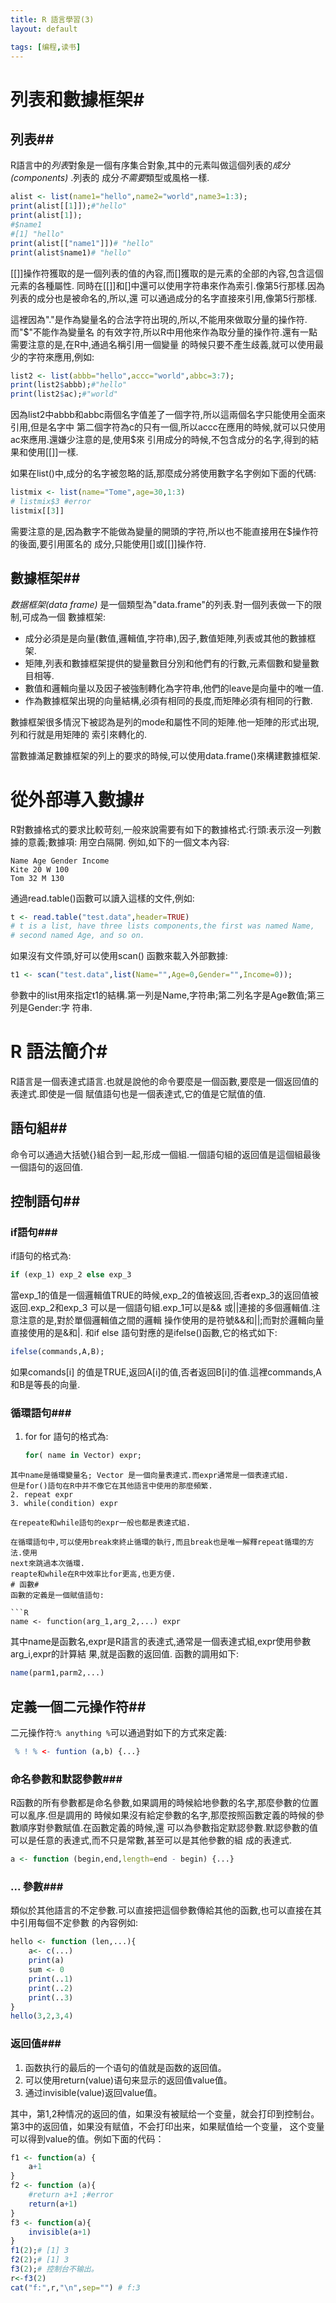 ```yaml
---
title: R 語言學習(3)
layout: default

tags: [编程,读书]
---
```


# 列表和數據框架#
## 列表##
R語言中的*列表*對象是一個有序集合對象,其中的元素叫做這個列表的*成分(components)* .列表的
成分*不需要*類型或風格一樣.

```R
alist <- list(name1="hello",name2="world",name3=1:3);
print(alist[[1]]);#"hello"
print(alist[1]);
#$name1
#[1] "hello"
print(alist[["name1"]])# "hello"
print(alist$name1)# "hello"
```
[[]]操作符獲取的是一個列表的值的內容,而[]獲取的是元素的全部的內容,包含這個元素的各種屬性.
同時在[[]]和[]中還可以使用字符串來作為索引.像第5行那樣.因為列表的成分也是被命名的,所以,還
可以通過成分的名字直接來引用,像第5行那樣.

這裡因為"."是作為變量名的合法字符出現的,所以,不能用來做取分量的操作符.而"$"不能作為變量名
的有效字符,所以R中用他來作為取分量的操作符.還有一點需要注意的是,在R中,通過名稱引用一個變量
的時候只要不產生歧義,就可以使用最少的字符來應用,例如:

```R
list2 <- list(abbb="hello",accc="world",abbc=3:7);
print(list2$abbb);#"hello"
print(list2$ac);#"world"
```
因為list2中abbb和abbc兩個名字值差了一個字符,所以這兩個名字只能使用全面來引用,但是名字中
第二個字符為c的只有一個,所以accc在應用的時候,就可以只使用ac來應用.還嫌少注意的是,使用$來
引用成分的時候,不包含成分的名字,得到的結果和使用[[]]一樣.

如果在list()中,成分的名字被忽略的話,那麼成分將使用數字名字例如下面的代碼:

```R
listmix <- list(name="Tome",age=30,1:3)
# listmix$3 #error
listmix[[3]]
```
需要注意的是,因為數字不能做為變量的開頭的字符,所以也不能直接用在$操作符的後面,要引用匿名的
成分,只能使用[]或[[]]操作符.
## 數據框架##
*数据框架(data frame)* 是一個類型為"data.frame"的列表.對一個列表做一下的限制,可成為一個
數據框架:
+ 成分必須是是向量(數值,邏輯值,字符串),因子,數值矩陣,列表或其他的數據框架.
+ 矩陣,列表和數據框架提供的變量數目分別和他們有的行數,元素個數和變量數目相等.
+ 數值和邏輯向量以及因子被強制轉化為字符串,他們的leave是向量中的唯一值.
+ 作為數據框架出現的向量結構,必須有相同的長度,而矩陣必須有相同的行數.

數據框架很多情況下被認為是列的mode和屬性不同的矩陣.他一矩陣的形式出現,列和行就是用矩陣的
索引來轉化的.

當數據滿足數據框架的列上的要求的時候,可以使用data.frame()來構建數據框架.

# 從外部導入數據#
R對數據格式的要求比較苛刻,一般來說需要有如下的數據格式:行頭:表示沒一列數據的意義;數據項:
用空白隔開.
例如,如下的一個文本內容:

```text
Name Age Gender Income
Kite 20 W 100
Tom 32 M 130
```
通過read.table()函數可以讀入這樣的文件,例如:

```R
t <- read.table("test.data",header=TRUE)
# t is a list, have three lists components,the first was named Name,
# second named Age, and so on.
```
如果沒有文件頭,好可以使用scan() 函數來載入外部數據:

```R
t1 <- scan("test.data",list(Name="",Age=0,Gender="",Income=0));
```

參數中的list用來指定t1的結構.第一列是Name,字符串;第二列名字是Age數值;第三列是Gender:字
符串.

# R 語法簡介#
R語言是一個表達式語言.也就是說他的命令要麼是一個函數,要麼是一個返回值的表達式.即使是一個
賦值語句也是一個表達式,它的值是它賦值的值.
## 語句組##
命令可以通過大括號{}組合到一起,形成一個組.一個語句組的返回值是這個組最後一個語句的返回值.
## 控制語句##
### if語句###
if語句的格式為:

```R
if (exp_1) exp_2 else exp_3
```
當exp_1的值是一個邏輯值TRUE的時候,exp_2的值被返回,否者exp_3的返回值被返回.exp_2和exp_3
可以是一個語句組.exp_1可以是&& 或||連接的多個邏輯值.注意注意的是,對於單個邏輯值之間的邏輯
操作使用的是符號&&和||;而對於邏輯向量直接使用的是&和|.
和if else 語句對應的是ifelse()函數,它的格式如下:

```R
ifelse(commands,A,B);
```
如果comands[i] 的值是TRUE,返回A[i]的值,否者返回B[i]的值.這裡commands,A和B是等長的向量.
### 循環語句###
1. for
for 語句的格式為:
    ```R
    for( name in Vector) expr;
```
其中name是循環變量名; Vector 是一個向量表達式.而expr通常是一個表達式組.
但是for()語句在R中并不像它在其他語言中使用的那麼頻繁.
2. repeat expr
3. while(condition) expr

在repeate和while語句的expr一般也都是表達式組.

在循環語句中,可以使用break來終止循環的執行,而且break也是唯一解釋repeat循環的方法.使用
next來跳過本次循環.
reapte和while在R中效率比for更高,也更方便.
# 函數#
函數的定義是一個賦值語句:

```R
name <- function(arg_1,arg_2,...) expr
```
其中name是函數名,expr是R語言的表達式,通常是一個表達式組,expr使用參數arg_i,expr的計算結
果,就是函數的返回值.
函數的調用如下:

```R
name(parm1,parm2,...)
```
## 定義一個二元操作符##
二元操作符:`% anything %`可以通過對如下的方式來定義:
```R
 % ! % <- funtion (a,b) {...}
```

### 命名參數和默認參數###
R函數的所有參數都是命名參數,如果調用的時候給地參數的名字,那麼參數的位置可以亂序.但是調用的
時候如果沒有給定參數的名字,那麼按照函數定義的時候的參數順序對參數賦值.在函數定義的時候,還
可以為參數指定默認參數.默認參數的值可以是任意的表達式,而不只是常數,甚至可以是其他參數的組
成的表達式.

```R
a <- function (begin,end,length=end - begin) {...}
```
### ... 參數###
類似於其他語言的不定參數.可以直接把這個參數傳給其他的函數,也可以直接在其中引用每個不定參數
的內容例如:

```R
hello <- function (len,...){
    a<- c(...)
    print(a)
    sum <- 0
    print(..1)
    print(..2)
    print(..3)
}
hello(3,2,3,4)
```
### 返回值###
1. 函数执行的最后的一个语句的值就是函数的返回值。
2. 可以使用return(value)语句来显示的返回值value值。
3. 通过invisible(value)返回value值。

其中，第1,2种情况的返回的值，如果没有被赋给一个变量，就会打印到控制台。
第3中的返回值，如果没有赋值，不会打印出来，如果赋值给一个变量，
这个变量可以得到value的值。例如下面的代码：

```R
f1 <- function(a) {
    a+1
}
f2 <- function (a){
    #return a+1 ;#error
    return(a+1)
}
f3 <- function(a){
    invisible(a+1)
}
f1(2);# [1] 3
f2(2);# [1] 3
f3(2);# 控制台不输出。
r<-f3(2)
cat("f:",r,"\n",sep="") # f:3
```

